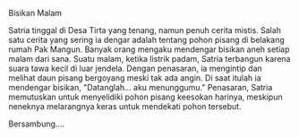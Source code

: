 Bisikan Malam

Satria tinggal di Desa Tirta yang tenang, namun penuh cerita mistis. Salah satu cerita yang sering ia dengar adalah tentang pohon pisang di belakang rumah Pak Mangun. Banyak orang mengaku mendengar bisikan aneh setiap malam dari sana.
Suatu malam, ketika listrik padam, Satria terbangun karena suara tawa kecil di luar jendela. Dengan penasaran, ia mengintip dan melihat daun pisang bergoyang meski tak ada angin. Di saat itulah ia mendengar bisikan, "Datanglah... aku menunggumu."
Penasaran, Satria memutuskan untuk menyelidiki pohon pisang keesokan harinya, meskipun neneknya melarangnya keras untuk mendekati pohon tersebut.

Bersambung....
